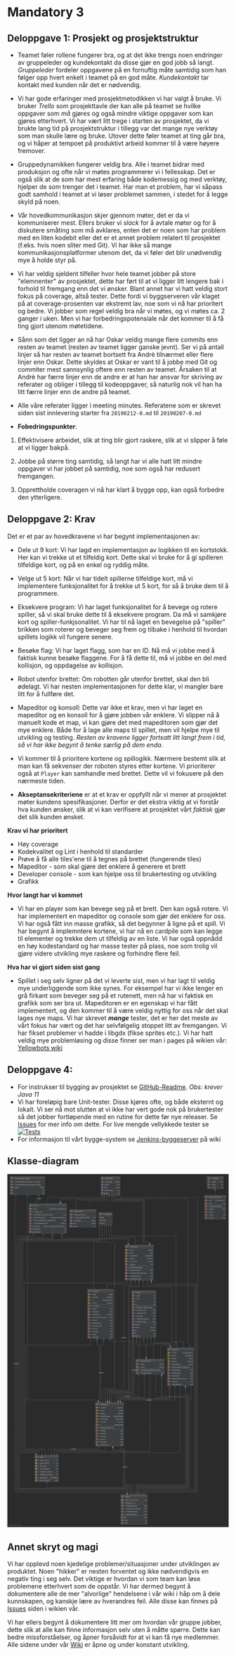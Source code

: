 # Mandatory 3

## Deloppgave 1: Prosjekt og prosjektstruktur
* Teamet føler rollene fungerer bra, og at det ikke trengs noen endringer av gruppeleder og kundekontakt da 
disse gjør en god jobb så langt. *Gruppeleder* fordeler oppgavene på en fornuftig måte samtidig som han følger opp
hvert enkelt i teamet på en god måte. *Kundekontakt* tar kontakt med kunden når det er nødvendig. 


* Vi har gode erfaringer med prosjektmetodikken vi har valgt å bruke. Vi bruker *Trello* som prosjekttavle
der kan alle på teamet se hvilke oppgaver som *må* gjøres og også mindre viktige oppgaver som kan gjøres etterhvert.
Vi har vært litt trege i starten av prosjektet, da vi brukte lang tid på prosjektstruktur i tillegg var det mange 
nye verktøy som man skulle lære og bruke. Utover dette føler teamet at ting går bra, og vi håper at tempoet på produktivt 
arbeid kommer til å være høyere fremover. 

* Gruppedynamikken fungerer veldig bra. Alle i teamet bidrar med produksjon og ofte når vi møtes programmerer vi 
i fellesskap. Det er også slik at de som har mest erfaring både kodemessig og med verktøy, hjelper de som trenger det 
i teamet. Har man et problem, har vi såpass godt samhold i teamet at vi løser problemet sammen, i stedet for å legge 
skyld på noen.

* Vår hovedkommunikasjon skjer gjennom møter, det er da vi kommuniserer mest. Ellers bruker vi *slack* for å avtale møter 
og for å diskutere småting som må avklares, enten det er noen som har problem med en liten kodebit eller det er et annet 
problem relatert til prosjektet (f.eks. hvis noen sliter med Git). Vi har ikke så mange kommunikasjonsplatformer utenom det,
da vi føler det blir unødvendig mye å holde styr på.  

* Vi har veldig sjeldent tilfeller hvor hele teamet jobber på store "elemnenter" av prosjektet, dette har ført til at vi ligger
litt lengere bak i forhold til fremgang enn det vi ønsker. Blant annet har vi hatt veldig stort fokus på coverage, altså tester. 
Dette fordi vi byggserveren vår klaget på at coverage-prosenten var ekstremt lav, noe som vi nå har prioritert og bedre.
Vi jobber som regel veldig bra når vi møtes, og vi møtes ca. 2 ganger i uken. Men vi har forbedringspotensiale når det kommer
til å få ting gjort utenom møtetidene. 

* Sånn som det ligger an nå har Oskar veldig mange flere commits enn resten av teamet (resten av teamet ligger ganske jevnt).
Ser vi på antall linjer så har resten av teamet bortsett fra Andrè tilnærmet eller flere linjer enn Oskar. Dette skyldes at 
Oskar er vant til å jobbe med Git og commiter mest sannsynlig oftere enn resten av teamet. Årsaken til at Andrè har færre linjer 
enn de andre er at han har ansvar for skriving av referater og obliger i tillegg til kodeoppgaver, så naturlig nok vil han ha litt færre linjer
enn de andre på teamet.   

* Alle våre referater ligger i meeting minutes. Referatene som er skrevet siden sist innlevering starter fra `20190212-0.md`
til `20190207-0.md`

* **Fobedringspunkter**:
1. Effektivisere arbeidet, slik at ting blir gjort raskere, slik at vi slipper å føle at vi ligger bakpå. 

2. Jobbe på større ting samtidig, så langt har vi alle hatt litt mindre oppgaver vi har jobbet på samtidig, noe
som også har redusert fremgangen. 

3. Opprettholde coveragen vi nå har klart å bygge opp, kan også forbedre den ytterligere. 

## Deloppgave 2: Krav
Det er et par av hovedkravene vi har begynt implementasjonen av:
* Dele ut 9 kort: Vi har lagd en implementasjon av logikken til en kortstokk. Her kan vi trekke ut et tilfeldig kort.
Dette skal vi bruke for å gi spilleren tilfeldige kort, og på en enkel og ryddig måte.
* Velge ut 5 kort: Når vi har tidelt spillerne tilfeldige kort, må vi implementere funksjonalitet for å trekke
ut 5 kort, for så å bruke dem til å programmere. 
* Eksekvere program: Vi har laget funksjonalitet for å bevege og rotere spiller, så vi skal bruke dette
til å eksekvere program. Da må vi samkjøre kort og spiller-funkjsonalitet. Vi har til nå laget en bevegelse på "spiller"
brikken som roterer og beveger seg frem og tilbake i henhold til hvordan spillets logikk vil fungere senere.
* Besøke flag: Vi har laget flagg, som har en ID. Nå må vi jobbe med å faktisk kunne besøke flaggene.
For å få dette til, må vi jobbe en del med kollisjon, og oppdagelse av kollisjon. 
* Robot utenfor brettet: Om robotten går utenfor brettet, skal den bli ødelagt. Vi har nesten implementasjonen
for dette klar, vi mangler bare litt for å fullføre det.
* Mapeditor og konsoll: Dette var ikke et krav, men vi har laget en mapeditor og en konsoll for å gjøre jobben vår
enklere. Vi slipper nå å manuelt kode et map, vi kan gjøre det med mapeditoren som gjør det mye enklere. Både for å lage
alle maps til spillet, men vil hjelpe mye til utvikling og testing. 
*Resten av kravene ligger fortsatt litt langt frem i tid, så vi har ikke begynt å tenke særlig på dem enda.* 

* Vi kommer til å prioritere kortene og spillogikk. Nærmere bestemt slik at man kan få sekvenser der 
roboten styres etter kortene. Vi prioriterer også at `Player` kan samhandle med brettet. Dette vil vi fokusere
på den nærmeste tiden. 

* **Akseptansekriteriene** er at et krav er oppfyllt når vi mener at prosjektet møter kundens spesifikasjoner.
Derfor er det ekstra viktig at vi forstår hva kunden ønsker, slik at vi kan verifisere at prosjektet vårt *faktisk*
gjør det slik kunden ønsket. 

**Krav vi har prioritert** 
* Høy coverage
* Kodekvalitet og Lint i henhold til standarder
* Prøve å få alle tiles'ene til å tegnes på brettet (fungerende tiles)
* Mapeditor - som skal gjøre det enklere å generere et brett
* Developer console - som kan hjelpe oss til brukertesting og utvikling 
* Grafikk

**Hvor langt har vi kommet** 
* Vi har en player som kan bevege seg på et brett. Den kan også rotere. Vi har implementert en mapeditor og console som gjør
det enklere for oss. Vi har også fått inn masse grafikk, så det begynner å ligne på et spill. Vi har begynt å implemntere 
kortene, vi har nå en cardpile som kan legge til elementer og trekke dem ut tilfeldig av en liste. Vi har også oppnådd en
høy kodestandard og har masse tester på plass, noe som trolig vil gjøre videre utvikling mye raskere og forhindre flere feil.

**Hva har vi gjort siden sist gang** 
* Spillet i seg selv ligner på det vi leverte sist, men vi har lagt til veldig mye underliggende som ikke synes. 
For eksempel har vi ikke lenger en grå firkant som beveger seg på et rutenett, men nå har vi faktisk en grafikk som ser 
bra ut. Mapeditoren er en egenskap vi har fått implementert, og den kommer til å være veldig nyttig for oss når det skal 
lages nye maps. Vi har skrevet ***mange*** tester, det er her det meste av vårt fokus har vært og det har selvfølgelig
stoppet litt av fremgangen. Vi har fikset problemer vi hadde i libgdx (fikse sprites etc.). Vi har hatt veldig mye problemløsing
og disse finner ser man i pages på wikien vår: [Yellowbots wiki](https://github.com/inf112-v19/YellowBots/wiki)   
 
## Deloppgave 4:
* For instrukser til bygging av prosjektet se [GitHub-Readme](https://github.com/inf112-v19/YellowBots#how-to-buildcompile). 
*Obs: krever Java 11*
* Vi har foreløpig bare Unit-tester. Disse kjøres ofte, og både eksternt og lokalt. Vi ser nå mot slutten at vi ikke
har vert gode nok på brukertester så det jobber fortløpende med en rutine for dette før nye releaser. Se 
[Issues](https://github.com/inf112-v19/YellowBots/wiki/MissingJarTesting) for mer info om dette. For live mengde vellykkede tester
se [![Tests](https://img.shields.io/jenkins/t/http/build.raknoel.no/job/RoboRally.svg?style=flat-square&logo=jekyll)](http://build.raknoel.no/job/RoboRally/lastCompletedBuild/testReport/)
* For informasjon til vårt bygge-system se [Jenkins-byggeserver](https://github.com/inf112-v19/YellowBots/wiki/ByggeServer)
på wiki 

## Klasse-diagram
![Klasse-diagram](ClassDiagram20190308.png "Klasse-diagram per 08/03/2019")

## Annet skryt og magi
Vi har opplevd noen kjedelige problemer/situasjoner under utviklingen av produktet. Noen "hikker" er nesten forventet og
ikke nødvendigvis en negativ ting i seg selv. Det viktige er hvordan vi som team kan løse problemene etterhvert som de
oppstår. Vi har dermed begynt å dokumentere alle de mer "alvorlige" hendelsene i vår wiki i håp om å dele kunnskapen,
og kanskje lære av hverandres feil. Alle disse kan finnes på
[Issues](https://github.com/inf112-v19/YellowBots/wiki/Issues) siden i wikien vår.

Vi har ellers begynt å dokumentere litt mer om hvordan vår gruppe jobber, dette slik at alle kan finne informasjon selv
uten å måtte spørre. Dette kan bedre missforståelser, og åpner forsåvidt for at vi kan få nye medlemmer. Alle sidene
under vår [Wiki](https://github.com/inf112-v19/YellowBots/wiki/ByggeServer) er åpne og under konstant utvikling.